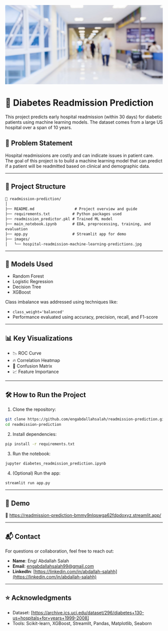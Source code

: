 ![hospital-readmission-machine-learning-predictions](images/hospital-readmission-machine-learning-predictions.jpg)

# 🏥 Diabetes Readmission Prediction

This project predicts early hospital readmission (within 30 days) for diabetic patients using machine learning models. The dataset comes from a large US hospital over a span of 10 years.

## 📌 Problem Statement

Hospital readmissions are costly and can indicate issues in patient care. The goal of this project is to build a machine learning model that can predict if a patient will be readmitted based on clinical and demographic data.

---

## 📁 Project Structure

```
📁 readmission-prediction/
│
├── README.md                  # Project overview and guide
├── requirements.txt          # Python packages used
├── readmission_predictor.pkl # Trained ML model
├── main_notebook.ipynb       # EDA, preprocessing, training, and evaluation
├── app.py                    # Streamlit app for demo 
├── images/
│   └── hospital-readmission-machine-learning-predictions.jpg       
```

---

## 🧪 Models Used

- Random Forest
- Logistic Regression
- Decision Tree
- XGBoost

Class imbalance was addressed using techniques like:
- `class_weight='balanced'`
- Performance evaluated using accuracy, precision, recall, and F1-score

---

## 📊 Key Visualizations

- 📉 ROC Curve
- 🔥 Correlation Heatmap
- 📌 Confusion Matrix
- 📈 Feature Importance

---

## 🛠️ How to Run the Project

1. Clone the repository:

```bash
git clone https://github.com/engabdallahsalah/readmission-prediction.git
cd readmission-prediction
```

2. Install dependencies:

```bash
pip install -r requirements.txt
```

3. Run the notebook:

```bash
jupyter diabetes_readmission_prediction.ipynb
```

4. (Optional) Run the app:

```bash
streamlit run app.py
```

---

## 🚀 Demo

🔗 https://readmission-prediction-bmmy9nlqswga62fdpdoxyz.streamlit.app/

---

## 📬 Contact

For questions or collaboration, feel free to reach out:

- **Name**: Eng/ Abdallah Salah  
- **Email**: [engabdallahsalah99@gmail.com](mailto:engabdallahsalah99@gmail.com)  
- **LinkedIn**: [https://linkedin.com/in/abdallah-salahh](https://linkedin.com/in/abdallah-salahh)

---

## ⭐️ Acknowledgments

- Dataset: [https://archive.ics.uci.edu/dataset/296/diabetes+130-us+hospitals+for+years+1999-2008]
- Tools: Scikit-learn, XGBoost, Streamlit, Pandas, Matplotlib, Seaborn
